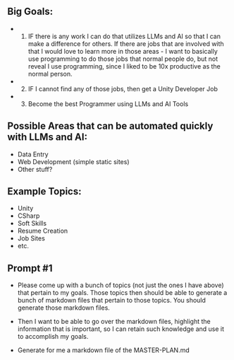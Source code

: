 ## Big Goals:
- 1. IF there is any work I can do that utilizes LLMs and AI so that I can make a difference for others.  If there are jobs that are involved with that I would love to learn more in those areas - I want to basically use programming to do those jobs that normal people do, but not reveal I use programming, since I liked to be 10x productive as the normal person.
- 2. IF I cannot find any of those jobs, then get a Unity Developer Job
- 3. Become the best Programmer using LLMs and AI Tools

## Possible Areas that can be automated quickly with LLMs and AI:
- Data Entry
- Web Development (simple static sites)
- Other stuff?

## Example Topics:
- Unity
- CSharp
- Soft Skills
- Resume Creation
- Job Sites
- etc.

## Prompt #1
- Please come up with a bunch of topics (not just the ones I have above) that pertain to my goals.  Those topics then should be able to generate a bunch of markdown files that pertain to those topics.  You should generate those markdown files.  
- Then I want to be able to go over the markdown files, highlight the information that is important, so I can retain such knowledge and use it to accomplish my goals.



- Generate for me a markdown file of the MASTER-PLAN.md
